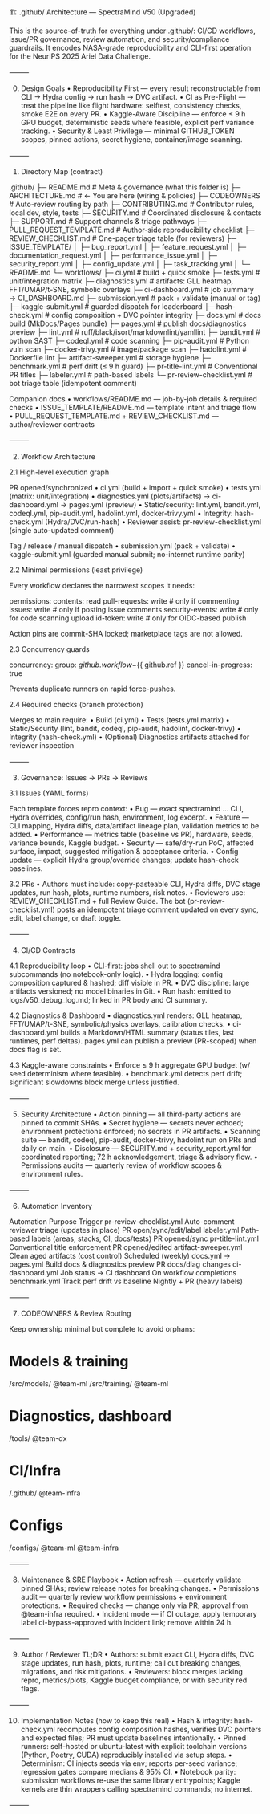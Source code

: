 🏗️ .github/ Architecture — SpectraMind V50 (Upgraded)

This is the source-of-truth for everything under .github/: CI/CD workflows, issue/PR governance, review automation, and security/compliance guardrails. It encodes NASA-grade reproducibility and CLI-first operation for the NeurIPS 2025 Ariel Data Challenge.

⸻

0) Design Goals
	•	Reproducibility First — every result reconstructable from CLI → Hydra config → run hash → DVC artifact.
	•	CI as Pre-Flight — treat the pipeline like flight hardware: selftest, consistency checks, smoke E2E on every PR.
	•	Kaggle-Aware Discipline — enforce ≤ 9 h GPU budget, deterministic seeds where feasible, explicit perf variance tracking.
	•	Security & Least Privilege — minimal GITHUB_TOKEN scopes, pinned actions, secret hygiene, container/image scanning.

⸻

1) Directory Map (contract)

.github/
├─ README.md                         # Meta & governance (what this folder is)
├─ ARCHITECTURE.md                   # ← You are here (wiring & policies)
├─ CODEOWNERS                        # Auto-review routing by path
├─ CONTRIBUTING.md                   # Contributor rules, local dev, style, tests
├─ SECURITY.md                       # Coordinated disclosure & contacts
├─ SUPPORT.md                        # Support channels & triage pathways
├─ PULL_REQUEST_TEMPLATE.md          # Author-side reproducibility checklist
├─ REVIEW_CHECKLIST.md               # One-pager triage table (for reviewers)
├─ ISSUE_TEMPLATE/
│  ├─ bug_report.yml
│  ├─ feature_request.yml
│  ├─ documentation_request.yml
│  ├─ performance_issue.yml
│  ├─ security_report.yml
│  ├─ config_update.yml
│  ├─ task_tracking.yml
│  └─ README.md
└─ workflows/
   ├─ ci.yml                         # build + quick smoke
   ├─ tests.yml                      # unit/integration matrix
   ├─ diagnostics.yml                # artifacts: GLL heatmap, FFT/UMAP/t-SNE, symbolic overlays
   ├─ ci-dashboard.yml               # job summary → CI_DASHBOARD.md
   ├─ submission.yml                 # pack + validate (manual or tag)
   ├─ kaggle-submit.yml              # guarded dispatch for leaderboard
   ├─ hash-check.yml                 # config composition + DVC pointer integrity
   ├─ docs.yml                       # docs build (MkDocs/Pages bundle)
   ├─ pages.yml                      # publish docs/diagnostics preview
   ├─ lint.yml                       # ruff/black/isort/markdownlint/yamllint
   ├─ bandit.yml                     # python SAST
   ├─ codeql.yml                     # code scanning
   ├─ pip-audit.yml                  # Python vuln scan
   ├─ docker-trivy.yml               # image/package scan
   ├─ hadolint.yml                   # Dockerfile lint
   ├─ artifact-sweeper.yml           # storage hygiene
   ├─ benchmark.yml                  # perf drift (≤ 9 h guard)
   ├─ pr-title-lint.yml              # Conventional PR titles
   ├─ labeler.yml                    # path-based labels
   └─ pr-review-checklist.yml        # bot triage table (idempotent comment)

Companion docs
	•	workflows/README.md — job-by-job details & required checks
	•	ISSUE_TEMPLATE/README.md — template intent and triage flow
	•	PULL_REQUEST_TEMPLATE.md + REVIEW_CHECKLIST.md — author/reviewer contracts

⸻

2) Workflow Architecture

2.1 High-level execution graph

PR opened/synchronized
	•	ci.yml (build + import + quick smoke)
	•	tests.yml (matrix: unit/integration)
	•	diagnostics.yml (plots/artifacts) → ci-dashboard.yml → pages.yml (preview)
	•	Static/security: lint.yml, bandit.yml, codeql.yml, pip-audit.yml, hadolint.yml, docker-trivy.yml
	•	Integrity: hash-check.yml (Hydra/DVC/run-hash)
	•	Reviewer assist: pr-review-checklist.yml (single auto-updated comment)

Tag / release / manual dispatch
	•	submission.yml (pack + validate)
	•	kaggle-submit.yml (guarded manual submit; no-internet runtime parity)

2.2 Minimal permissions (least privilege)

Every workflow declares the narrowest scopes it needs:

permissions:
  contents: read
  pull-requests: write        # only if commenting
  issues: write               # only if posting issue comments
  security-events: write      # only for code scanning upload
  id-token: write             # only for OIDC-based publish

Action pins are commit-SHA locked; marketplace tags are not allowed.

2.3 Concurrency guards

concurrency:
  group: ${{ github.workflow }}-${{ github.ref }}
  cancel-in-progress: true

Prevents duplicate runners on rapid force-pushes.

2.4 Required checks (branch protection)

Merges to main require:
	•	Build (ci.yml)
	•	Tests (tests.yml matrix)
	•	Static/Security (lint, bandit, codeql, pip-audit, hadolint, docker-trivy)
	•	Integrity (hash-check.yml)
	•	(Optional) Diagnostics artifacts attached for reviewer inspection

⸻

3) Governance: Issues → PRs → Reviews

3.1 Issues (YAML forms)

Each template forces repro context:
	•	Bug — exact spectramind ... CLI, Hydra overrides, config/run hash, environment, log excerpt.
	•	Feature — CLI mapping, Hydra diffs, data/artifact lineage plan, validation metrics to be added.
	•	Performance — metrics table (baseline vs PR), hardware, seeds, variance bounds, Kaggle budget.
	•	Security — safe/dry-run PoC, affected surface, impact, suggested mitigation & acceptance criteria.
	•	Config update — explicit Hydra group/override changes; update hash-check baselines.

3.2 PRs
	•	Authors must include: copy-pasteable CLI, Hydra diffs, DVC stage updates, run hash, plots, runtime numbers, risk notes.
	•	Reviewers use: REVIEW_CHECKLIST.md + full Review Guide.
The bot (pr-review-checklist.yml) posts an idempotent triage comment updated on every sync, edit, label change, or draft toggle.

⸻

4) CI/CD Contracts

4.1 Reproducibility loop
	•	CLI-first: jobs shell out to spectramind subcommands (no notebook-only logic).
	•	Hydra logging: config composition captured & hashed; diff visible in PR.
	•	DVC discipline: large artifacts versioned; no model binaries in Git.
	•	Run hash: emitted to logs/v50_debug_log.md; linked in PR body and CI summary.

4.2 Diagnostics & Dashboard
	•	diagnostics.yml renders: GLL heatmap, FFT/UMAP/t-SNE, symbolic/physics overlays, calibration checks.
	•	ci-dashboard.yml builds a Markdown/HTML summary (status tiles, last runtimes, perf deltas).
pages.yml can publish a preview (PR-scoped) when docs flag is set.

4.3 Kaggle-aware constraints
	•	Enforce ≤ 9 h aggregate GPU budget (w/ seed determinism where feasible).
	•	benchmark.yml detects perf drift; significant slowdowns block merge unless justified.

⸻

5) Security Architecture
	•	Action pinning — all third-party actions are pinned to commit SHAs.
	•	Secret hygiene — secrets never echoed; environment protections enforced; no secrets in PR artifacts.
	•	Scanning suite — bandit, codeql, pip-audit, docker-trivy, hadolint run on PRs and daily on main.
	•	Disclosure — SECURITY.md + security_report.yml for coordinated reporting; 72 h acknowledgement, triage & advisory flow.
	•	Permissions audits — quarterly review of workflow scopes & environment rules.

⸻

6) Automation Inventory

Automation	Purpose	Trigger
pr-review-checklist.yml	Auto-comment reviewer triage (updates in place)	PR open/sync/edit/label
labeler.yml	Path-based labels (areas, stacks, CI, docs/tests)	PR opened/sync
pr-title-lint.yml	Conventional title enforcement	PR opened/edited
artifact-sweeper.yml	Clean aged artifacts (cost control)	Scheduled (weekly)
docs.yml → pages.yml	Build docs & diagnostics preview	PR docs/diag changes
ci-dashboard.yml	Job status → CI dashboard	On workflow completions
benchmark.yml	Track perf drift vs baseline	Nightly + PR (heavy labels)


⸻

7) CODEOWNERS & Review Routing

Keep ownership minimal but complete to avoid orphans:

# Models & training
/src/models/            @team-ml
/src/training/          @team-ml

# Diagnostics, dashboard
/tools/                 @team-dx

# CI/Infra
/.github/               @team-infra

# Configs
/configs/               @team-ml @team-infra


⸻

8) Maintenance & SRE Playbook
	•	Action refresh — quarterly validate pinned SHAs; review release notes for breaking changes.
	•	Permissions audit — quarterly review workflow permissions + environment protections.
	•	Required checks — change only via PR; approval from @team-infra required.
	•	Incident mode — if CI outage, apply temporary label ci-bypass-approved with incident link; remove within 24 h.

⸻

9) Author / Reviewer TL;DR
	•	Authors: submit exact CLI, Hydra diffs, DVC stage updates, run hash, plots, runtime; call out breaking changes, migrations, and risk mitigations.
	•	Reviewers: block merges lacking repro, metrics/plots, Kaggle budget compliance, or with security red flags.

⸻

10) Implementation Notes (how to keep this real)
	•	Hash & integrity: hash-check.yml recomputes config composition hashes, verifies DVC pointers and expected files; PR must update baselines intentionally.
	•	Pinned runners: self-hosted or ubuntu-latest with explicit toolchain versions (Python, Poetry, CUDA) reproducibly installed via setup steps.
	•	Determinism: CI injects seeds via env; reports per-seed variance; regression gates compare medians & 95% CI.
	•	Notebook parity: submission workflows re-use the same library entrypoints; Kaggle kernels are thin wrappers calling spectramind commands; no internet.

⸻